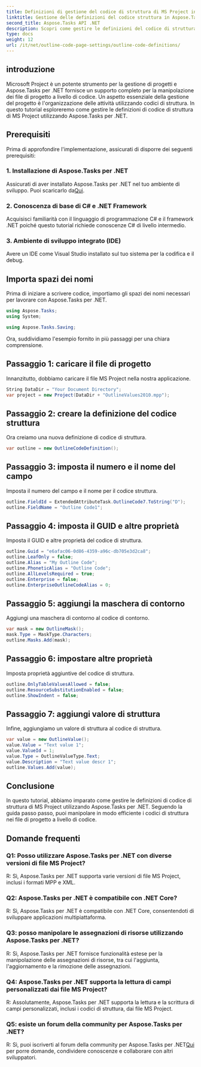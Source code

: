 ```yaml
---
title: Definizioni di gestione del codice di struttura di MS Project in Aspose.Tasks
linktitle: Gestione delle definizioni del codice struttura in Aspose.Tasks
second_title: Aspose.Tasks API .NET
description: Scopri come gestire le definizioni del codice di struttura di MS Project utilizzando Aspose.Tasks per .NET, potenziando le tue applicazioni di gestione dei progetti.
type: docs
weight: 12
url: /it/net/outline-code-page-settings/outline-code-definitions/
---
```

## introduzione
Microsoft Project è un potente strumento per la gestione di progetti e Aspose.Tasks per .NET fornisce un supporto completo per la manipolazione dei file di progetto a livello di codice. Un aspetto essenziale della gestione del progetto è l'organizzazione delle attività utilizzando codici di struttura. In questo tutorial esploreremo come gestire le definizioni di codice di struttura di MS Project utilizzando Aspose.Tasks per .NET.
## Prerequisiti
Prima di approfondire l'implementazione, assicurati di disporre dei seguenti prerequisiti:
### 1. Installazione di Aspose.Tasks per .NET
 Assicurati di aver installato Aspose.Tasks per .NET nel tuo ambiente di sviluppo. Puoi scaricarlo da[Qui](https://releases.aspose.com/tasks/net/).
### 2. Conoscenza di base di C# e .NET Framework
Acquisisci familiarità con il linguaggio di programmazione C# e il framework .NET poiché questo tutorial richiede conoscenze C# di livello intermedio.
### 3. Ambiente di sviluppo integrato (IDE)
Avere un IDE come Visual Studio installato sul tuo sistema per la codifica e il debug.
## Importa spazi dei nomi
Prima di iniziare a scrivere codice, importiamo gli spazi dei nomi necessari per lavorare con Aspose.Tasks per .NET.
```csharp
using Aspose.Tasks;
using System;

using Aspose.Tasks.Saving;
```
Ora, suddividiamo l'esempio fornito in più passaggi per una chiara comprensione.
## Passaggio 1: caricare il file di progetto
Innanzitutto, dobbiamo caricare il file MS Project nella nostra applicazione.
```csharp
String DataDir = "Your Document Directory";
var project = new Project(DataDir + "OutlineValues2010.mpp");
```
## Passaggio 2: creare la definizione del codice struttura
Ora creiamo una nuova definizione di codice di struttura.
```csharp
var outline = new OutlineCodeDefinition();
```
## Passaggio 3: imposta il numero e il nome del campo
Imposta il numero del campo e il nome per il codice struttura.
```csharp
outline.FieldId = ExtendedAttributeTask.OutlineCode7.ToString("D");
outline.FieldName = "Outline Code1";
```
## Passaggio 4: imposta il GUID e altre proprietà
Imposta il GUID e altre proprietà del codice di struttura.
```csharp
outline.Guid = "e6afac06-0d86-4359-a96c-db705e3d2ca8";
outline.LeafOnly = false;
outline.Alias = "My Outline Code";
outline.PhoneticAlias = "Outline Code";
outline.AllLevelsRequired = true;
outline.Enterprise = false;
outline.EnterpriseOutlineCodeAlias = 0;
```
## Passaggio 5: aggiungi la maschera di contorno
Aggiungi una maschera di contorno al codice di contorno.
```csharp
var mask = new OutlineMask();
mask.Type = MaskType.Characters;
outline.Masks.Add(mask);
```
## Passaggio 6: impostare altre proprietà
Imposta proprietà aggiuntive del codice di struttura.
```csharp
outline.OnlyTableValuesAllowed = false;
outline.ResourceSubstitutionEnabled = false;
outline.ShowIndent = false;
```
## Passaggio 7: aggiungi valore di struttura
Infine, aggiungiamo un valore di struttura al codice di struttura.
```csharp
var value = new OutlineValue();
value.Value = "Text value 1";
value.ValueId = 1;
value.Type = OutlineValueType.Text;
value.Description = "Text value descr 1";
outline.Values.Add(value);
```
## Conclusione
In questo tutorial, abbiamo imparato come gestire le definizioni di codice di struttura di MS Project utilizzando Aspose.Tasks per .NET. Seguendo la guida passo passo, puoi manipolare in modo efficiente i codici di struttura nei file di progetto a livello di codice.
## Domande frequenti
### Q1: Posso utilizzare Aspose.Tasks per .NET con diverse versioni di file MS Project?
R: Sì, Aspose.Tasks per .NET supporta varie versioni di file MS Project, inclusi i formati MPP e XML.
### Q2: Aspose.Tasks per .NET è compatibile con .NET Core?
R: Sì, Aspose.Tasks per .NET è compatibile con .NET Core, consentendoti di sviluppare applicazioni multipiattaforma.
### Q3: posso manipolare le assegnazioni di risorse utilizzando Aspose.Tasks per .NET?
R: Sì, Aspose.Tasks per .NET fornisce funzionalità estese per la manipolazione delle assegnazioni di risorse, tra cui l'aggiunta, l'aggiornamento e la rimozione delle assegnazioni.
### Q4: Aspose.Tasks per .NET supporta la lettura di campi personalizzati dai file MS Project?
R: Assolutamente, Aspose.Tasks per .NET supporta la lettura e la scrittura di campi personalizzati, inclusi i codici di struttura, dai file MS Project.
### Q5: esiste un forum della community per Aspose.Tasks per .NET?
 R: Sì, puoi iscriverti al forum della community per Aspose.Tasks per .NET[Qui](https://forum.aspose.com/c/tasks/15) per porre domande, condividere conoscenze e collaborare con altri sviluppatori.